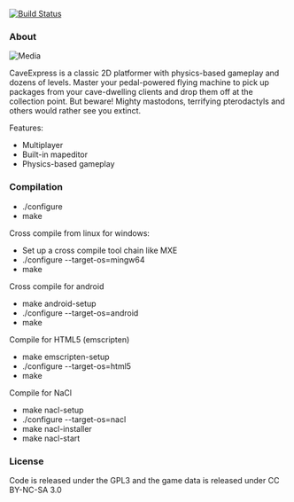 [![Build Status](https://travis-ci.org/mgerhardy/caveexpress.svg?branch=master)](https://travis-ci.org/mgerhardy/caveexpress)

### About

![Media](https://github.com/mgerhardy/caveexpress/raw/master/contrib/assets/media/950x500.png)

CaveExpress is a classic 2D platformer with physics-based gameplay
and dozens of levels. Master your pedal-powered flying machine to
pick up packages from your cave-dwelling clients and drop them off
at the collection point. But beware! Mighty mastodons, terrifying
pterodactyls and others would rather see you extinct.

Features:
* Multiplayer
* Built-in mapeditor
* Physics-based gameplay

### Compilation
* ./configure
* make

Cross compile from linux for windows:
* Set up a cross compile tool chain like MXE
* ./configure --target-os=mingw64
* make

Cross compile for android
* make android-setup
* ./configure --target-os=android
* make

Compile for HTML5 (emscripten)
* make emscripten-setup
* ./configure --target-os=html5
* make

Compile for NaCl
* make nacl-setup
* ./configure --target-os=nacl
* make nacl-installer
* make nacl-start

### License
Code is released under the GPL3 and the game data is released
under CC BY-NC-SA 3.0
